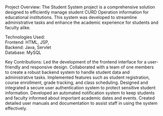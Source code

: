 Project Overview: The Student System project is a comprehensive solution designed to efficiently manage student CURD Operation information for educational institutions. This system was developed to streamline administrative tasks and enhance the academic experience for students and faculty alike.

Technologies Used:  
Frontend: HTML, JSP,  
Backend: Java, Servlet   
Database: MySQL

Key Contributions:
Led the development of the frontend interface for a user-friendly and responsive design.
Collaborated with a team of one members to create a robust backend system to handle student data and administrative tasks.
Implemented features such as student registration, course enrollment, grade tracking, and class scheduling.
Designed and integrated a secure user authentication system to protect sensitive student information.
Developed an automated notification system to keep students and faculty informed about important academic dates and events.
Created detailed user manuals and documentation to assist staff in using the system effectively.
